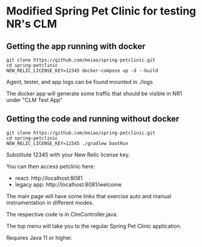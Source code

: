 # Modified Spring Pet Clinic for testing NR's CLM

## Getting the app running with docker

```
git clone https://github.com/meiao/spring-petclinic.git
cd spring-petclinic
NEW_RELIC_LICENSE_KEY=12345 docker-compose up -d --build
```

Agent, tester, and app logs can be found mounted in ./logs

The docker app will generate some traffic that should be visible in NR1 under "CLM Test App"

## Getting the code and running without docker

```
git clone https://github.com/meiao/spring-petclinic.git
cd spring-petclinic
NEW_RELIC_LICENSE_KEY=12345 ./gradlew bootRun
```
Substitute 12345 with your New Relic license key.

You can then access petclinic here:
- react: http://localhost:8081
- legacy app: http://localhost:8081/welcome

The main page will have some links that exercise auto and manual instrumentation in different modes.

The respective code is in ClmController.java.

The top menu will take you to the regular Spring Pet Clinic application.

Requires Java 11 or higher.
